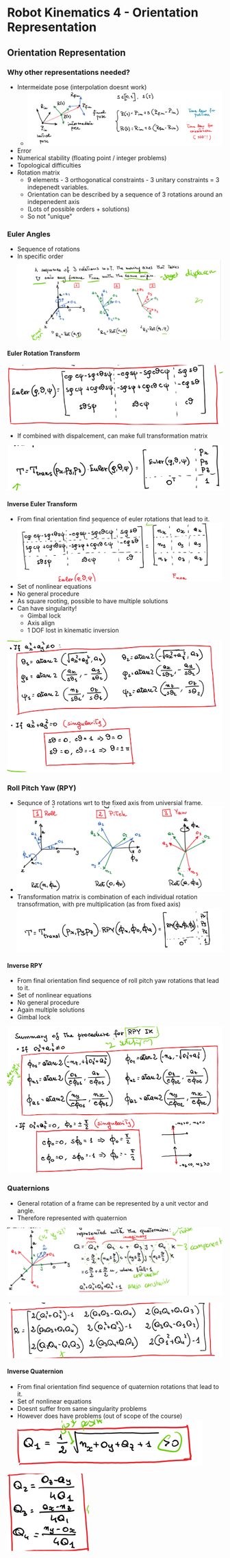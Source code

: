 # Robot Kinematics 4 - Orientation Representation

## Orientation Representation

### Why other representations needed?
- Intermeidate pose (interpolation doesnt work)
  - ![alt text](imgs/robot_kinematics4/image.png)
- Error
- Numerical stability (floating point / integer problems)
- Topological difficulties
- Rotation matrix 
  - 9 elements - 3 orthogonatical constraints - 3 unitary constraints = 3 indepenedt variables.
  - Orientation can be described by a sequence of 3 rotations around an indepenedent axis
  - (Lots of possible orders + solutions)
  - So not "unique"

### Euler Angles
- Sequence of rotations
- In specific order
![alt text](imgs/robot_kinematics4/image-1.png)

#### Euler Rotation Transform

![alt text](imgs/robot_kinematics4/image-2.png)
- If combined with dispalcement, can make full transformation matrix

![alt text](imgs/robot_kinematics4/image-3.png)


#### Inverse Euler Transform
- From final orientation find sequence of euler rotations that lead to it.
![alt text](imgs/robot_kinematics4/image-5.png)
- Set of nonlinear equations
- No general procedure
- As square rooting, possible to have multiple solutions
- Can have singularity! 
  - Gimbal lock
  - Axis align
  - 1 DOF lost in kinematic inversion
  

![alt text](imgs/robot_kinematics4/image-4.png)



### Roll Pitch Yaw (RPY)

- Sequnce of 3 rotations wrt to the fixed axis from universial frame.
- ![alt text](imgs/robot_kinematics4/image-6.png)
- Transformation matrix is combination of each individual rotation transofrmation, with pre multiplication (as from fixed axis)
![alt text](imgs/robot_kinematics4/image-9.png)


#### Inverse RPY
- From final orientation find sequence of roll pitch yaw rotations that lead to it.
- Set of nonlinear equations
- No general procedure
- Again multiple solutions
- Gimbal lock

![alt text](imgs/robot_kinematics4/image-10.png)


### Quaternions
- General rotation of a frame can be represented by a unit vector and angle.
- Therefore represented with quaternion

![alt text](imgs/robot_kinematics4/image-11.png)

![alt text](imgs/robot_kinematics4/image-12.png)

#### Inverse Quaternion
- From final orientation find sequence of quaternion rotations that lead to it.
- Set of nonlinear equations
- Doesnt suffer from same singularity problems
- However does have problems (out of scope of the course)
![alt text](imgs/robot_kinematics4/image-13.png)

![alt text](imgs/robot_kinematics4/image-14.png)